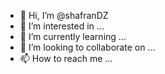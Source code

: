 - 👋 Hi, I’m @shafranDZ
- 👀 I’m interested in ...
- 🌱 I’m currently learning ...
- 💞️ I’m looking to collaborate on ...
- 📫 How to reach me ...

<!---
shafranDZ/shafranDZ is a ✨ special ✨ repository because its `README.md` (this file) appears on your GitHub profile.
You can click the Preview link to take a look at your changes.
--->
